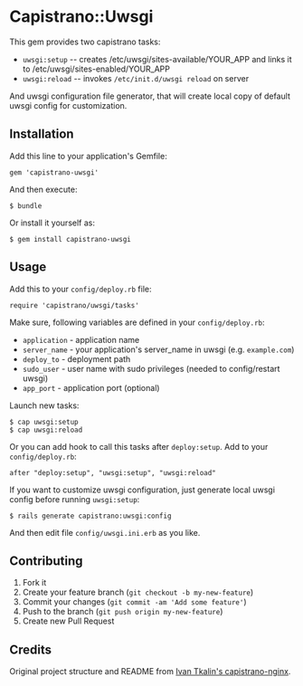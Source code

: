 # Capistrano::Uwsgi


This gem provides two capistrano tasks:

* `uwsgi:setup` -- creates /etc/uwsgi/sites-available/YOUR\_APP and links it to /etc/uwsgi/sites-enabled/YOUR\_APP
* `uwsgi:reload` -- invokes `/etc/init.d/uwsgi reload` on server

And uwsgi configuration file generator, that will create local copy of default uwsgi config for customization.

## Installation

Add this line to your application's Gemfile:

    gem 'capistrano-uwsgi'

And then execute:

    $ bundle

Or install it yourself as:

    $ gem install capistrano-uwsgi

## Usage

Add this to your `config/deploy.rb` file:

    require 'capistrano/uwsgi/tasks'

Make sure, following variables are defined in your `config/deploy.rb`:

* `application` - application name
* `server_name` - your application's server_name in uwsgi (e.g. `example.com`)
* `deploy_to` - deployment path
* `sudo_user` - user name with sudo privileges (needed to config/restart uwsgi)
* `app_port` - application port (optional)

Launch new tasks:

    $ cap uwsgi:setup
    $ cap uwsgi:reload

Or you can add hook to call this tasks after `deploy:setup`. Add to your `config/deploy.rb`:

    after "deploy:setup", "uwsgi:setup", "uwsgi:reload"

If you want to customize uwsgi configuration, just generate local uwsgi config before running `uwsgi:setup`:

    $ rails generate capistrano:uwsgi:config

And then edit file `config/uwsgi.ini.erb` as you like.

## Contributing

1. Fork it
2. Create your feature branch (`git checkout -b my-new-feature`)
3. Commit your changes (`git commit -am 'Add some feature'`)
4. Push to the branch (`git push origin my-new-feature`)
5. Create new Pull Request


## Credits

Original project structure and README from [Ivan Tkalin's capistrano-nginx](https://github.com/ivalkeen/capistrano-nginx).
